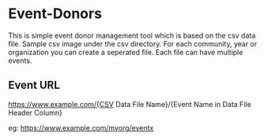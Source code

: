 # Event-Donors

This is simple event donor management tool which is based on the csv data file. Sample csv image under the csv directory. For each community, year or organization you can create a seperated file. Each file can have multiple events.

## Event URL

https://www.example.com/{CSV Data File Name}/{Event Name in Data File Header Column}

eg: https://www.example.com/myorg/eventx